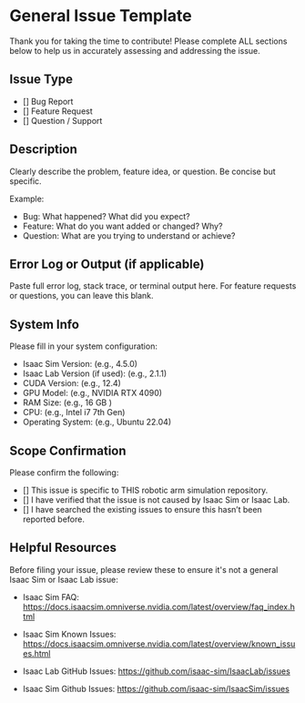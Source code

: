 # General Issue Template

Thank you for taking the time to contribute! Please complete ALL sections below to help us in accurately assessing and addressing the issue.

## Issue Type

- [] Bug Report
- [] Feature Request
- [] Question / Support


## Description

Clearly describe the problem, feature idea, or question. Be concise but specific.

Example:
- Bug: What happened? What did you expect?
- Feature: What do you want added or changed? Why?
- Question: What are you trying to understand or achieve?

## Error Log or Output (if applicable)

Paste full error log, stack trace, or terminal output here. For feature requests or questions, you can leave this blank.

## System Info

Please fill in your system configuration:

- Isaac Sim Version: (e.g., 4.5.0)
- Isaac Lab Version (if used): (e.g., 2.1.1)
- CUDA Version: (e.g., 12.4)
- GPU Model: (e.g., NVIDIA RTX 4090)
- RAM Size: (e.g., 16 GB )
- CPU: (e.g., Intel i7 7th Gen)
- Operating System: (e.g., Ubuntu 22.04)


## Scope Confirmation

Please confirm the following:

- [] This issue is specific to THIS robotic arm simulation repository.
- [] I have verified that the issue is not caused by Isaac Sim or Isaac Lab.
- [] I have searched the existing issues to ensure this hasn’t been reported before.


## Helpful Resources

Before filing your issue, please review these to ensure it's not a general Isaac Sim or Isaac Lab issue:

- Isaac Sim FAQ:
  https://docs.isaacsim.omniverse.nvidia.com/latest/overview/faq_index.html

- Isaac Sim Known Issues:
  https://docs.isaacsim.omniverse.nvidia.com/latest/overview/known_issues.html

- Isaac Lab GitHub Issues:
  https://github.com/isaac-sim/IsaacLab/issues
  
- Isaac Sim Github Issues:
  https://github.com/isaac-sim/IsaacSim/issues

